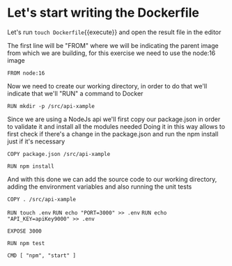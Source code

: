 # Let's start writing the Dockerfile

Let's run `touch Dockerfile`{{execute}} and open the result file in the editor

The first line will be "FROM" where we will be indicating the parent image from which we are building,
for this exercise we need to use the node:16 image

`FROM node:16`

Now we need to create our working directory, in order to do that we'll indicate that we'll "RUN" a command to Docker

`RUN mkdir -p /src/api-xample`

Since we are using a NodeJs api we'll first copy our package.json in order to validate it and install all the modules needed
Doing it in this way allows to first check if there's a change in the package.json and run the npm install just if it's necessary

`COPY package.json /src/api-xample`

`RUN npm install`

And with this done we can add the source code to our working directory, adding the environment variables and also running the unit tests

`COPY . /src/api-xample`

`RUN touch .env`
`RUN echo "PORT=3000" >> .env`
`RUN echo "API_KEY=apiKey9000" >> .env`

`EXPOSE 3000`

`RUN npm test`

`CMD [ "npm", "start" ]`
